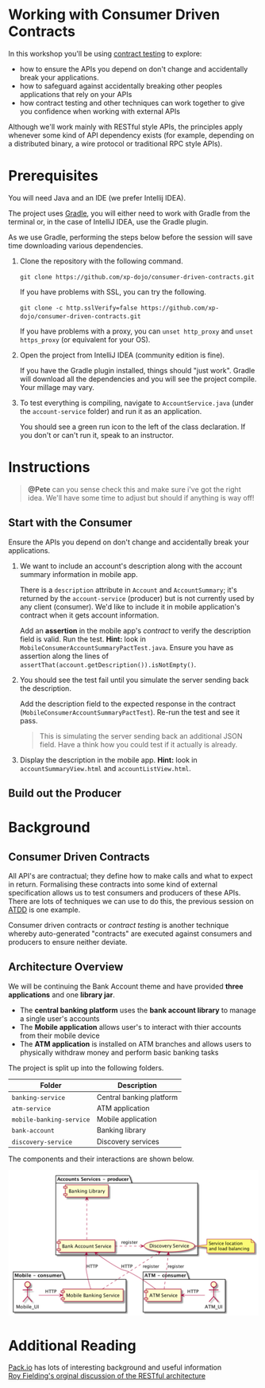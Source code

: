# Working with Consumer Driven Contracts

In this workshop you'll be using [contract testing](http://pact.io) to explore:

 * how to ensure the APIs you depend on don't change and accidentally break your applications.
 * how to safeguard against accidentally breaking other peoples applications that rely on your APIs
 * how contract testing and other techniques can work together to give you confidence when working with external APIs

Although we'll work mainly with RESTful style APIs, the principles apply whenever some kind of API dependency exists (for example, depending on a distributed binary, a wire protocol or traditional RPC style APIs).


# Prerequisites

You will need Java and an IDE (we prefer Intellij IDEA). 

The project uses [Gradle](https://gradle.org/), you will either need to work with Gradle from the terminal or, in the case of IntelliJ IDEA, use the Gradle plugin. 

As we use Gradle, performing the steps below before the session will save time downloading various dependencies.


1. Clone the repository with the following command.

   `git clone https://github.com/xp-dojo/consumer-driven-contracts.git`
  
   If you have problems with SSL, you can try the following.
   
   `git clone -c http.sslVerify=false https://github.com/xp-dojo/consumer-driven-contracts.git`
   
   If you have problems with a proxy, you can `unset http_proxy` and `unset https_proxy` (or equivalent for your OS).

1. Open the project from IntelliJ IDEA (community edition is fine). 

   If you have the Gradle plugin installed, things should "just work". Gradle will download all the dependencies and you will see the project compile. Your millage may vary.

1. To test everything is compiling, navigate to `AccountService.java` (under the `account-service` folder) and run it as an application.

   You should see a green run icon to the left of the class declaration. If you don't or can't run it, speak to an instructor.


# Instructions

> **@Pete** can you sense check this and make sure i've got the right idea. We'll have some time to adjust but should if anything is way off!

## Start with the Consumer

Ensure the APIs you depend on don't change and accidentally break your applications.

1. We want to include an account's description along with the account summary information in mobile app.

   There is a `description` attribute in `Account` and `AccountSummary`; it's returned by the `account-service` (producer) but is not currently used by any client (consumer). We'd like to include it in mobile application's contract when it gets account information.
   
   Add an **assertion** in the mobile app's _contract_ to verify the description field is valid. Run the test. **Hint:** look in `MobileConsumerAccountSummaryPactTest.java`. Ensure you have as assertion along the lines of `assertThat(account.getDescription()).isNotEmpty()`.
      
1. You should see the test fail until you simulate the server sending back the description.

   Add the description field to the expected response in the contract (`MobileConsumerAccountSummaryPactTest`). Re-run the test and see it pass.
 
   > This is simulating the server sending back an additional JSON field. Have a think how you could test if it actually is already.

1. Display the description in the mobile app. **Hint:** look in `accountSummaryView.html` and `accountListView.html`. 


## Build out the Producer


# Background

## Consumer Driven Contracts

All API's are contractual; they define how to make calls and what to expect in return. Formalising these contracts into some kind of external specification allows us to test consumers and producers of these APIs. There are lots of techniques we can use to do this, the previous session on [ATDD](https://github.com/xp-dojo/atdd-bank-account) is one example.

Consumer driven contracts or _contract testing_ is another technique whereby auto-generated "contracts" are executed against consumers and producers to ensure neither deviate.


## Architecture Overview

We will be continuing the Bank Account theme and have provided **three applications** and one **library jar**. 

 * The **central banking platform** uses the **bank account library** to manage a single user's accounts
 * The **Mobile application** allows user's to interact with thier accounts from their mobile device
 * The **ATM application** is installed on ATM branches and allows users to physically withdraw money and perform basic banking tasks
 
 
The project is split up into the following folders.

| Folder                   | Description              |
|--------------------------|--------------------------|
| `banking-service`        | Central banking platform |
| `atm-service`            | ATM application          |
| `mobile-banking-service` | Mobile application       |
| `bank-account`           | Banking library          |
| `discovery-service`      | Discovery services       |


The components and their interactions are shown below.

![](architecture.png)




# Additional Reading

[Pack.io](https://docs.pact.io/) has lots of interesting background and useful information  
[Roy Fielding's orginal discussion of the RESTful architecture](https://www.ics.uci.edu/~fielding/pubs/dissertation/rest_arch_style.htm)  
